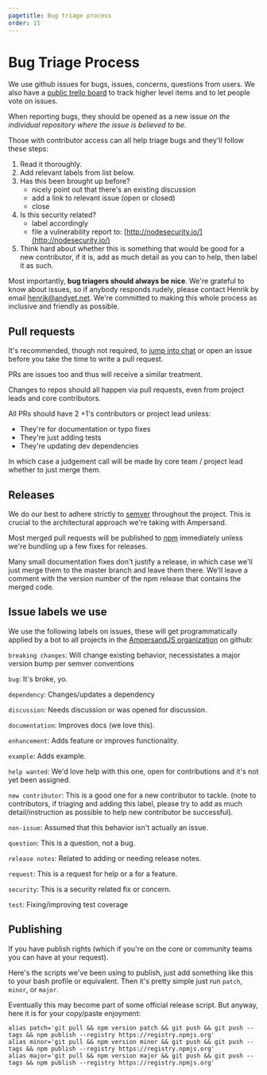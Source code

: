 ```yaml
---
pagetitle: Bug triage process
order: 11
---
```


# Bug Triage Process

We use github issues for bugs, issues, concerns, questions from users. We also have a [public trello board](https://trello.com/b/UxylNzHr/ampersand-js-roadmap) to track higher level items and to let people vote on issues.

When reporting bugs, they should be opened as a new issue *on the individual repository where the issue is believed to be.*

Those with contributor access can all help triage bugs and they'll follow these steps:

1. Read it thoroughly.
1. Add relevant labels from list below.
1. Has this been brought up before? 
    - nicely point out that there's an existing discussion
    - add a link to relevant issue (open or closed)
    - close
1. Is this security related?
    - label accordingly
    - file a vulnerability report to: [http://nodesecurity.io/](http://nodesecurity.io/)
1. Think hard about whether this is something that would be good for a new contributor, if it is, add as much detail as you can to help, then label it as such.

Most importantly, **bug triagers should always be nice**. We're grateful to know about issues, so if anybody responds rudely, please contact Henrik by email [henrik@andyet.net](mailto:henrik@andyet.com). We're committed to making this whole process as inclusive and friendly as possible.


## Pull requests

It's recommended, though not required, to [jump into chat](https://gitter.im/AmpersandJS/AmpersandJS) or open an issue before you take the time to write a pull request.

PRs are issues too and thus will receive a similar treatment.

Changes to repos should all happen via pull requests, even from project leads and core contributors.

All PRs should have 2 +1's contributors or project lead unless:

- They're for documentation or typo fixes
- They're just adding tests
- They're updating dev dependencies

In which case a judgement call will be made by core team / project lead whether to just merge them.

## Releases

We do our best to adhere strictly to [semver](http://semver.org/) throughout the project. This is crucial to the architectural approach we're taking with Ampersand.

Most merged pull requests will be published to [npm](http://www.npmjs.org/) immediately unless we're bundling up a few fixes for releases.

Many small documentation fixes don't justify a release, in which case we'll just merge them to the master branch and leave them there. We'll leave a comment with the version number of the npm release that contains the merged code.


## Issue labels we use

We use the following labels on issues, these will get programmatically applied by a bot to all projects in the [AmpersandJS organization](https://github.com/ampersandjs) on github:


`breaking changes`: Will change existing behavior, necessistates a major version bump per semver conventions

`bug`: It's broke, yo.

`dependency`: Changes/updates a dependency

`discussion`: Needs discussion or was opened for discussion.

`documentation`: Improves docs (we love this).

`enhancement`: Adds feature or improves functionality.

`example`: Adds example.

`help wanted`: We'd love help with this one, open for contributions and it's not yet been assigned.

`new contributor`: This is a good one for a new contributor to tackle. (note to contributors, if triaging and adding this label, please try to add as much detail/instruction as possible to help new contributor be successful).

`non-issue`: Assumed that this behavior isn't actually an issue.

`question`: This is a question, not a bug.

`release notes`: Related to adding or needing release notes.

`request`: This is a request for help or a for a feature.

`security`: This is a security related fix or concern.

`test`: Fixing/improving test coverage

## Publishing

If you have publish rights (which if you're on the core or community teams you can have at your request).

Here's the scripts we've been using to publish, just add something like this to your bash profile or equivalent. Then it's pretty simple just run `patch`, `minor`, or `major`. 

Eventually this may become part of some official release script. But anyway, here it is for your copy/paste enjoyment:

```
alias patch='git pull && npm version patch && git push && git push --tags && npm publish --registry https://registry.npmjs.org'
alias minor='git pull && npm version minor && git push && git push --tags && npm publish --registry https://registry.npmjs.org'
alias major='git pull && npm version major && git push && git push --tags && npm publish --registry https://registry.npmjs.org'
```
